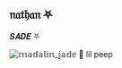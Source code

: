 ## 𝔫𝔞𝔱𝔥𝔞𝔫 ⛧





𝑺𝑨𝑫𝑬 ⛧





![𝕞𝕒𝕕𝕒𝕝𝕚𝕟_𝕛𝕒𝕕𝕖 💖 lil peep](https://github.com/user-attachments/assets/afef7871-5a8f-4859-8d52-5733b8de04a8)

